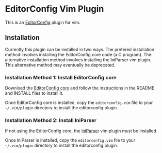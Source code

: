 # EditorConfig Vim Plugin

This is an [EditorConfig][] plugin for vim.

## Installation

Currently this plugin can be installed in two ways.  The prefered installation
method involves installing the EditorConfig core code (a C program).  The
alternative installation method involves installing the IniParser vim plugin.
This alternative method may eventually be deprecated.


### Installation Method 1: Install EditorConfig core

Download the [EditorConfig core][] and follow the instructions in the README
and INSTALL files to install it.

Once EditorConfig core is installed, copy the `editorconfig.vim` file to your
`~/.vim/plugin` directory to install the editorconfig plugin.

### Installation Method 2: Install IniParser

If not using the EditorConfig core, the [IniParser][] vim plugin must be
installed.

Once IniParser is installed, copy the `editorconfig.vim` file to your
`~/.vim/plugin` directory to install the editorconfig plugin.

[EditorConfig]: http://editorconfig.github.com/
[EditorConfig core]: https://github.com/editorconfig/editorconfig
[IniParser]: http://www.vim.org/scripts/script.php?script_id=3434
